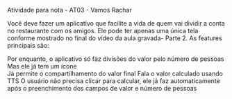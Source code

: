 Atividade para nota - AT03 - Vamos Rachar 

Você deve fazer um aplicativo que facilite a vida de quem vai dividir a conta no restaurante com os amigos. Ele pode ter apenas uma única tela conforme mostrado no final do vídeo da aula gravada- Parte 2.
As features principais são:


Por enquanto, o aplicativo só faz divisões do valor pelo número de pessoas
 Mas ele já tem um ícone  
 Já permite o compartilhamento do valor final
 Fala o valor calculado usando TTS
 O usuário não precisa clicar para calcular, ele já faz automaticamente após o preenchimento dos campos de valor e número de pessoas

